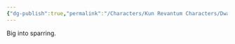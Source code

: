 ```yaml
---
{"dg-publish":true,"permalink":"/Characters/Kun Revantum Characters/Dwarf from Stonephalanx/"}
---
```



Big into sparring.